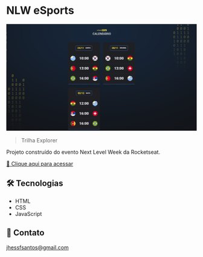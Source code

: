 # NLW eSports

![preview](/.github/preview.png)

> Trilha Explorer

Projeto construído do evento Next Level Week da Rocketseat.

[🔗 Clique aqui para acessar](https://jhessfrois.github.io/nlw-copa/)


## 🛠 Tecnologias

- HTML
- CSS
- JavaScript

## 🖤 Contato

jhessfsantos@gmail.com